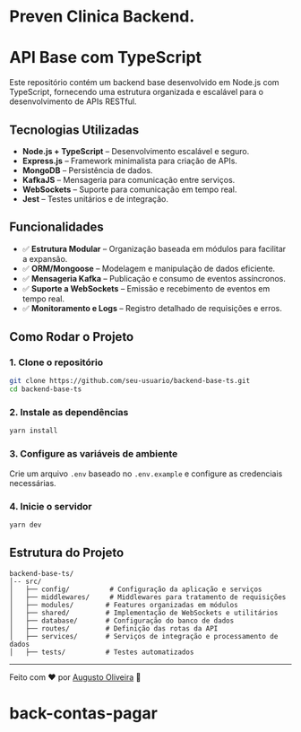 # Preven Clinica Backend.

# API Base com TypeScript

Este repositório contém um backend base desenvolvido em Node.js com TypeScript, fornecendo uma estrutura organizada e escalável para o desenvolvimento de APIs RESTful.

## Tecnologias Utilizadas

- **Node.js + TypeScript** – Desenvolvimento escalável e seguro.
- **Express.js** – Framework minimalista para criação de APIs.
- **MongoDB** – Persistência de dados.
- **KafkaJS** – Mensageria para comunicação entre serviços.
- **WebSockets** – Suporte para comunicação em tempo real.
- **Jest** – Testes unitários e de integração.

## Funcionalidades

- ✅ **Estrutura Modular** – Organização baseada em módulos para facilitar a expansão.
- ✅ **ORM/Mongoose** – Modelagem e manipulação de dados eficiente.
- ✅ **Mensageria Kafka** – Publicação e consumo de eventos assíncronos.
- ✅ **Suporte a WebSockets** – Emissão e recebimento de eventos em tempo real.
- ✅ **Monitoramento e Logs** – Registro detalhado de requisições e erros.

## Como Rodar o Projeto

### **1. Clone o repositório**
```bash
git clone https://github.com/seu-usuario/backend-base-ts.git
cd backend-base-ts
```

### **2. Instale as dependências**
```bash
yarn install
```

### **3. Configure as variáveis de ambiente**
Crie um arquivo `.env` baseado no `.env.example` e configure as credenciais necessárias.

### **4. Inicie o servidor**
```bash
yarn dev
```

## Estrutura do Projeto
```
backend-base-ts/
│-- src/
│   ├── config/          # Configuração da aplicação e serviços
│   ├── middlewares/     # Middlewares para tratamento de requisições
│   ├── modules/        # Features organizadas em módulos
│   ├── shared/         # Implementação de WebSockets e utilitários
│   ├── database/       # Configuração do banco de dados
│   ├── routes/         # Definição das rotas da API
│   ├── services/       # Serviços de integração e processamento de dados
│   ├── tests/          # Testes automatizados
```

---
Feito com ❤️ por [Augusto Oliveira](https://github.com/augustoOliveira1993) 🚀
# back-contas-pagar
